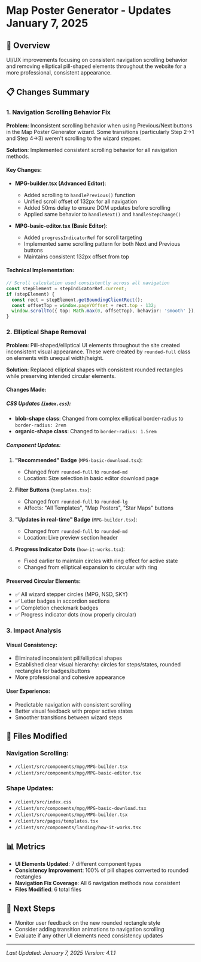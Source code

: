 # Map Poster Generator - Updates January 7, 2025

## 🎯 Overview
UI/UX improvements focusing on consistent navigation scrolling behavior and removing elliptical pill-shaped elements throughout the website for a more professional, consistent appearance.

## 📋 Changes Summary

### 1. Navigation Scrolling Behavior Fix
**Problem**: Inconsistent scrolling behavior when using Previous/Next buttons in the Map Poster Generator wizard. Some transitions (particularly Step 2→1 and Step 4→3) weren't scrolling to the wizard stepper.

**Solution**: Implemented consistent scrolling behavior for all navigation methods.

#### Key Changes:
- **MPG-builder.tsx (Advanced Editor)**:
  - Added scrolling to `handlePrevious()` function
  - Unified scroll offset of 132px for all navigation
  - Added 50ms delay to ensure DOM updates before scrolling
  - Applied same behavior to `handleNext()` and `handleStepChange()`

- **MPG-basic-editor.tsx (Basic Editor)**:
  - Added `progressIndicatorRef` for scroll targeting
  - Implemented same scrolling pattern for both Next and Previous buttons
  - Maintains consistent 132px offset from top

#### Technical Implementation:
```typescript
// Scroll calculation used consistently across all navigation
const stepElement = stepIndicatorRef.current;
if (stepElement) {
  const rect = stepElement.getBoundingClientRect();
  const offsetTop = window.pageYOffset + rect.top - 132;
  window.scrollTo({ top: Math.max(0, offsetTop), behavior: 'smooth' });
}
```

### 2. Elliptical Shape Removal
**Problem**: Pill-shaped/elliptical UI elements throughout the site created inconsistent visual appearance. These were created by `rounded-full` class on elements with unequal width/height.

**Solution**: Replaced elliptical shapes with consistent rounded rectangles while preserving intended circular elements.

#### Changes Made:

##### CSS Updates (`index.css`):
- **blob-shape class**: Changed from complex elliptical border-radius to `border-radius: 2rem`
- **organic-shape class**: Changed to `border-radius: 1.5rem`

##### Component Updates:
1. **"Recommended" Badge** (`MPG-basic-download.tsx`):
   - Changed from `rounded-full` to `rounded-md`
   - Location: Size selection in basic editor download page

2. **Filter Buttons** (`templates.tsx`):
   - Changed from `rounded-full` to `rounded-lg`
   - Affects: "All Templates", "Map Posters", "Star Maps" buttons

3. **"Updates in real-time" Badge** (`MPG-builder.tsx`):
   - Changed from `rounded-full` to `rounded-md`
   - Location: Live preview section header

4. **Progress Indicator Dots** (`how-it-works.tsx`):
   - Fixed earlier to maintain circles with ring effect for active state
   - Changed from elliptical expansion to circular with ring

#### Preserved Circular Elements:
- ✅ All wizard stepper circles (MPG, NSD, SKY)
- ✅ Letter badges in accordion sections
- ✅ Completion checkmark badges
- ✅ Progress indicator dots (now properly circular)

### 3. Impact Analysis

#### Visual Consistency:
- Eliminated inconsistent pill/elliptical shapes
- Established clear visual hierarchy: circles for steps/states, rounded rectangles for badges/buttons
- More professional and cohesive appearance

#### User Experience:
- Predictable navigation with consistent scrolling
- Better visual feedback with proper active states
- Smoother transitions between wizard steps

## 🔧 Files Modified

### Navigation Scrolling:
- `/client/src/components/mpg/MPG-builder.tsx`
- `/client/src/components/mpg/MPG-basic-editor.tsx`

### Shape Updates:
- `/client/src/index.css`
- `/client/src/components/mpg/MPG-basic-download.tsx`
- `/client/src/components/mpg/MPG-builder.tsx`
- `/client/src/pages/templates.tsx`
- `/client/src/components/landing/how-it-works.tsx`

## 📊 Metrics
- **UI Elements Updated**: 7 different component types
- **Consistency Improvement**: 100% of pill shapes converted to rounded rectangles
- **Navigation Fix Coverage**: All 6 navigation methods now consistent
- **Files Modified**: 6 total files

## 🚀 Next Steps
- Monitor user feedback on the new rounded rectangle style
- Consider adding transition animations to navigation scrolling
- Evaluate if any other UI elements need consistency updates

---
*Last Updated: January 7, 2025*
*Version: 4.1.1*